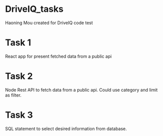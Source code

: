 # DriveIQ_tasks

Haoning Mou created for DriveIQ code test

# Task 1

React app for present fetched data from a public api

# Task 2

Node Rest API to fetch data from a public api. Could use category and limit as filter. 

# Task 3

SQL statement to select desired information from database. 
